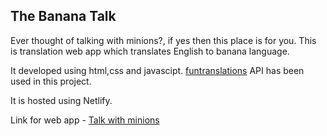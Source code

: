 ## The Banana Talk
Ever thought of talking with minions?, if yes then this place is for you.
This is translation web app which translates English to banana language.

It developed using html,css and javascipt. [funtranslations](https://funtranslations.com/) API has been used in this project. 

It is hosted using Netlify.

Link for web app - [Talk with minions](https://suhaskadubananatalk.netlify.app/)

